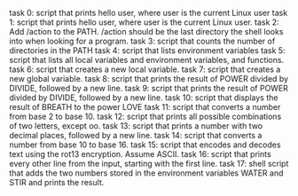 task 0: script that prints hello user, where user is the current Linux user
task 1: script that prints hello user, where user is the current Linux user.
task 2: Add /action to the PATH. /action should be the last directory the shell looks into when looking for a program.
task 3: script that counts the number of directories in the PATH
task 4: script that lists environment variables
task 5: script that lists all local variables and environment variables, and functions.
task 6: script that creates a new local variable.
task 7: script that creates a new global variable.
task 8: script that prints the result of POWER divided by DIVIDE, followed by a new line.
task 9: script that prints the result of POWER divided by DIVIDE, followed by a new line.
task 10: script that displays the result of BREATH to the power LOVE
task 11: script that converts a number from base 2 to base 10.
task 12: script that prints all possible combinations of two letters, except oo.
task 13: script that prints a number with two decimal places, followed by a new line.
task 14: script that converts a number from base 10 to base 16.
task 15: script that encodes and decodes text using the rot13 encryption. Assume ASCII.
task 16: script that prints every other line from the input, starting with the first line.
task 17: shell script that adds the two numbers stored in the environment variables WATER and STIR and prints the result.

